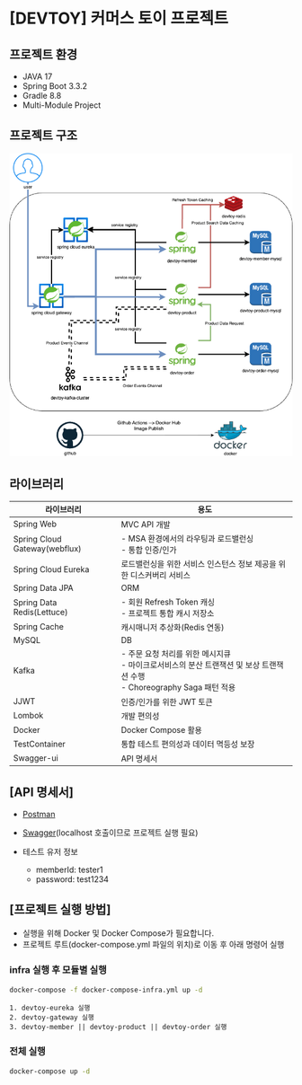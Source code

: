 # [DEVTOY] 커머스 토이 프로젝트

## 프로젝트 환경

- JAVA 17
- Spring Boot 3.3.2
- Gradle 8.8
- Multi-Module Project

## 프로젝트 구조

![devtoy-architecture.drawio.png](img/devtoy-architecture.drawio.png)

## 라이브러리

| 라이브러리                         | 용도                                                                                       |
|-------------------------------|------------------------------------------------------------------------------------------|
| Spring Web                    | MVC API 개발                                                                               |
| Spring Cloud Gateway(webflux) | - MSA 환경에서의 라우팅과 로드밸런싱 <br/> - 통합 인증/인가                                                  |
| Spring Cloud Eureka           | 로드밸런싱을 위한 서비스 인스턴스 정보 제공을 위한 디스커버리 서비스                                                   |
| Spring Data JPA               | ORM                                                                                      |
| Spring Data Redis(Lettuce)    | - 회원 Refresh Token 캐싱<br/> - 프로젝트 통합 캐시 저장소                                              |
| Spring Cache                  | 캐시매니저 추상화(Redis 연동)                                                                      |
| MySQL                         | DB                                                                                       |
| Kafka                         | - 주문 요청 처리를 위한 메시지큐<br/> - 마이크로서비스의 분산 트랜잭션 및 보상 트랜잭션 수행 <br/> - Choreography Saga 패턴 적용 |
| JJWT                          | 인증/인가를 위한 JWT 토큰                                                                         |
| Lombok                        | 개발 편의성                                                                                   |
| Docker                        | Docker Compose 활용                                                                        |
| TestContainer                 | 통합 테스트 편의성과 데이터 멱등성 보장                                                                   |
| Swagger-ui                    | API 명세서                                                                                  |

## [API 명세서]

- [Postman](https://documenter.getpostman.com/view/17962382/2sA3sAh7di)
- [Swagger](http://localhost:8080)(localhost 호출이므로 프로젝트 실행 필요)

- 테스트 유저 정보
    - memberId: tester1
    - password: test1234

## [프로젝트 실행 방법]

- 실행을 위해 Docker 및 Docker Compose가 필요합니다.
- 프로젝트 루트(docker-compose.yml 파일의 위치)로 이동 후 아래 명령어 실행

### infra 실행 후 모듈별 실행

```bash
docker-compose -f docker-compose-infra.yml up -d
```

```
1. devtoy-eureka 실행
2. devtoy-gateway 실행
3. devtoy-member || devtoy-product || devtoy-order 실행
```

### 전체 실행

```bash
docker-compose up -d
```
